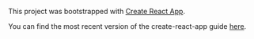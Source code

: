 This project was bootstrapped with [Create React App](https://github.com/facebookincubator/create-react-app).


You can find the most recent version of the create-react-app guide [here](https://github.com/facebookincubator/create-react-app/blob/master/packages/react-scripts/template/README.md).

